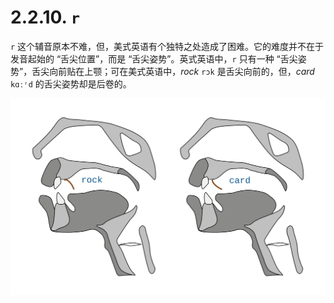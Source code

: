 # 2.2.10. `r`

`r` 这个辅音原本不难，但，美式英语有个独特之处造成了困难。它的难度并不在于发音起始的 “舌尖位置”，而是 “舌尖姿势”。英式英语中，`r` 只有一种 “舌尖姿势”，舌尖向前贴在上颚；可在美式英语中，*rock* `rɔk`<span class="speak-word-inline" data-audio-us="/audios/rock-us.mp3"></span> 是舌尖向前的，但，*card* `kɑːʳd`<span class="speak-word-inline" data-audio-us="/audios/card-us.mp3"></span> 的舌尖姿势却是后卷的。

![](../images/speech-tract-r.svg)



#### 